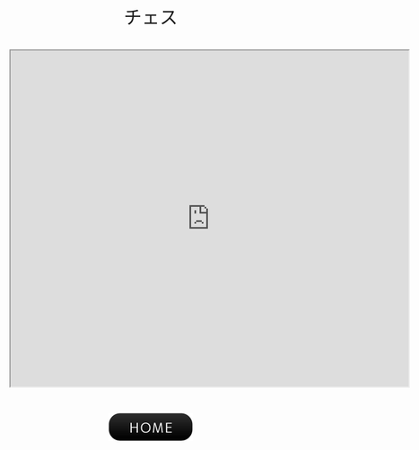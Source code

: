 <center><font face="Arial" size="6">チェス<br><br><iframe src="https://yuki-1018.github.io/3D-Hartwig-chess-set/" width="710" height="600"></iframe><br><br><a href="javascript:history.back()"><img src="btn01-11.png"></a>
